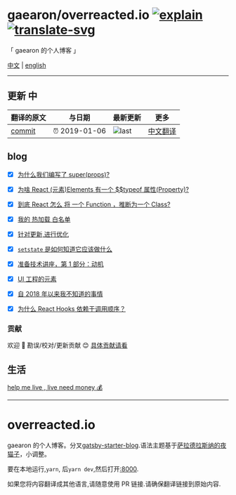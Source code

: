 # gaearon/overreacted.io [![explain]][source] [![translate-svg]][translate-list]

<!-- [![size-img]][size] -->

[explain]: http://llever.com/explain.svg
[source]: https://github.com/chinanf-boy/Source-Explain
[translate-svg]: http://llever.com/translate.svg
[translate-list]: https://github.com/chinanf-boy/chinese-translate-list
[size-img]: https://packagephobia.now.sh/badge?p=Name
[size]: https://packagephobia.now.sh/result?p=Name

「 gaearon 的个人博客 」

[中文](./readme.md) | [english](https://github.com/gaearon/overreacted.io)

---

## 更新 中

<!-- doc-templite START generated -->
<!-- repo = 'gaearon/overreacted.io' -->
<!-- commit = '4d24ae5b114d80e6694795607fc92c16bb624197' -->
<!-- time = '2019-01-06' -->

| 翻译的原文 | 与日期        | 最新更新 | 更多                       |
| ---------- | ------------- | -------- | -------------------------- |
| [commit]   | ⏰ 2019-01-06 | ![last]  | [中文翻译][translate-list] |

[last]: https://img.shields.io/github/last-commit/gaearon/overreacted.io.svg
[commit]: https://github.com/gaearon/overreacted.io/tree/4d24ae5b114d80e6694795607fc92c16bb624197

<!-- doc-templite END generated -->

## blog

- [x] [为什么我们编写了 super(props)?](src/pages/why-do-we-write-super-props.zh.md)
- [x] [为啥 React (元素)Elements 有一个 \$\$typeof 属性(Property)?](src/pages/why-do-react-elements-have-typeof-property.zh.md)
- [x] [到底 React 怎么 将 一个 Function ，推断为一个 Class?](src/pages/how-does-react-tell-a-class-from-a-function.zh.md)

- [x] [我的 热加载 白名单](src/pages/my-wishlist-for-hot-reloading.zh.md)
- [x] [针对更新,进行优化](/src/pages/optimized-for-change.zh.md)
- [x] [`setstate` 是如何知道它应该做什么](src/pages/how-does-setstate-know-what-to-do.zh.md)
- [x] [准备技术讲座，第 1 部分：动机](src/pages/preparing-for-tech-talk-part-1-motivation.zh.md)
- [x] [UI 工程的元素](/src/pages/the-elements-of-ui-engineering.zh.md)
- [x] [自 2018 年以来我不知道的事情](/src/pages/things-i-dont-know-as-of-2018.zh.md)
- [x] [为什么 React Hooks 依赖于调用顺序？](src/pages/why-do-hooks-rely-on-call-order.zh.md)

### 贡献

欢迎 👏 勘误/校对/更新贡献 😊 [具体贡献请看](https://github.com/chinanf-boy/chinese-translate-list#贡献)

## 生活

[help me live , live need money 💰](https://github.com/chinanf-boy/live-need-money)

---

# overreacted.io

gaearon 的个人博客。分叉[gatsby-starter-blog](https://github.com/gatsbyjs/gatsby-starter-blog).语法主题基于[萨拉德拉斯纳的夜猫子](https://github.com/sdras/night-owl-vscode-theme/)，小调整。

要在本地运行,`yarn`, 后`yarn dev`,然后打开[:8000](https://localhost:8000).

如果您将内容翻译成其他语言,请随意使用 PR 链接.请确保翻译链接到原始内容.
